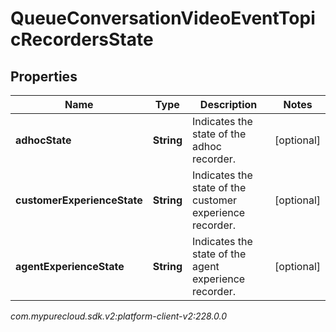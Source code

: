 # QueueConversationVideoEventTopicRecordersState


## Properties

| Name | Type | Description | Notes |
| ------------ | ------------- | ------------- | ------------- |
| **adhocState** | **String** | Indicates the state of the adhoc recorder. |  [optional] |
| **customerExperienceState** | **String** | Indicates the state of the customer experience recorder. |  [optional] |
| **agentExperienceState** | **String** | Indicates the state of the agent experience recorder. |  [optional] |




_com.mypurecloud.sdk.v2:platform-client-v2:228.0.0_
